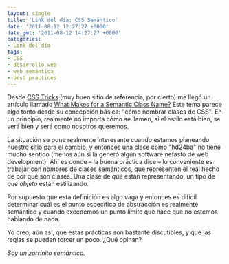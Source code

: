 ```yaml
---
layout: single
title: 'Link del día: CSS Semántico'
date: '2011-08-12 12:27:27 +0000'
date_gmt: '2011-08-12 14:27:27 +0000'
categories:
- Link del día
tags:
- CSS
- desarrollo web
- web semántica
- best practices
---
```


Desde [CSS Tricks](http://css-tricks.com/) (muy buen sitio de referencia, por cierto) me llegó un artículo llamado [What Makes for a Semantic Class Name?](http://css-tricks.com/13423-semantic-class-names/) Este tema parece algo tonto desde su concepción básica: "cómo nombrar clases de CSS". En un principio, realmente no importa cómo se llamen, si el estilo está bien, se verá bien y será como nosotros queremos.

La situación se pone realmente interesante cuando estamos planeando nuestro sitio para el cambio, y entonces una clase como "hd24ba" no tiene mucho sentido (menos aún si la generó algún software nefasto de web development). Ahí es donde &ndash; la buena práctica dice &ndash; lo conveniente es trabajar con nombres de clases semánticos, que representen el real hecho de por qué son clases. Una clase de _qué_ están representando, un tipo de _qué objeto_ están estilizando.

Por supuesto que esta definición es algo vaga y entonces es difícil determinar cuál es el punto específico de abstracción es realmente semántico y cuando excedemos un punto límite que hace que no estemos hablando de nada.

Yo creo, aún así, que estas prácticas son bastante discutibles, y que las reglas se pueden torcer un poco.  ¿Qué opinan?

_Soy un zorrinito semántico._
